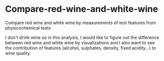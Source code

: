 # Compare-red-wine-and-white-wine
Compare red wine and white wine by measurements of test features from physicochemical tests

I don't drink wine so in this analysis, I would like to figure out the difference between red wine and white wine by visualizations and I also want to see the contribution of features (alcohol, sulphates, density, fixed acidity...) to wine quality.
